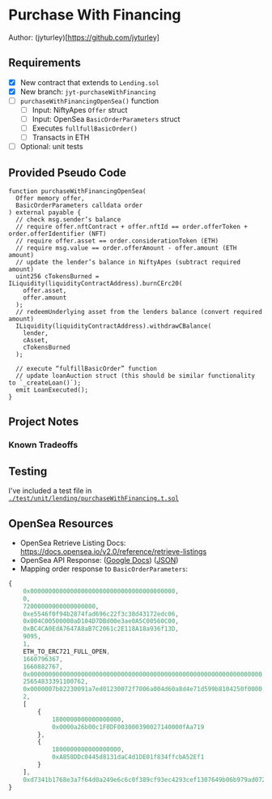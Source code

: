 # Purchase With Financing

Author: (jyturley)[https://github.com/jyturley]

## Requirements

- [x] New contract that extends to `Lending.sol`
- [x] New branch: `jyt-purchaseWithFinancing`
- [ ] `purchaseWithFinancingOpenSea()` function
  - [ ] Input: NiftyApes `Offer` struct
  - [ ] Input: OpenSea `BasicOrderParameters` struct
  - [ ] Executes `fullfullBasicOrder()`
  - [ ] Transacts in ETH
- [ ] Optional: unit tests

## Provided Pseudo Code

```solidity
function purchaseWithFinancingOpenSea(
  Offer memory offer,
  BasicOrderParameters calldata order
) external payable {
  // check msg.sender’s balance
  // require offer.nftContract + offer.nftId == order.offerToken + order.offerIdentifier (NFT)
  // require offer.asset == order.considerationToken (ETH)
  // require msg.value == order.offerAmount - offer.amount (ETH amount)
  // update the lender’s balance in NiftyApes (subtract required amount)
  uint256 cTokensBurned = ILiquidity(liquidityContractAddress).burnCErc20(
    offer.asset,
    offer.amount
  );
  // redeemUnderlying asset from the lenders balance (convert required amount)
  ILiquidity(liquidityContractAddress).withdrawCBalance(
    lender,
    cAsset,
    cTokensBurned
  );

  // execute “fulfillBasicOrder” function
  // update loanAuction struct (this should be similar functionality to `_createLoan()`);
  emit LoanExecuted();
}

```

## Project Notes

### Known Tradeoffs

## Testing

I've included a test file in [`./test/unit/lending/purchaseWithFinancing.t.sol`](./test/unit/lending/purchaseWithFinancing.t.sol)

## OpenSea Resources

- OpenSea Retrieve Listing Docs: https://docs.opensea.io/v2.0/reference/retrieve-listings
- OpenSea API Response: ([Google Docs](https://docs.google.com/document/d/1mXO6AWfKFlxT85IJFGZ-ArQVIbz0zpHl6urfYDWSFB0/edit?usp=sharing)) ([JSON](./os-order-response.json))
- Mapping order response to `BasicOrderParameters`:

```js
{
    0x0000000000000000000000000000000000000000,
    0,
    72000000000000000000,
    0xe5546f0f94b2874fad696c22f3c38d43172edc06,
    0x004C00500000aD104D7DBd00e3ae0A5C00560C00,
    0xBC4CA0EdA7647A8aB7C2061c2E118A18a936f13D,
    9095,
    1,
    ETH_TO_ERC721_FULL_OPEN,
    1660796367,
    1660882767,
    0x0000000000000000000000000000000000000000000000000000000000000000,
    25654833391100762,
    0x0000007b02230091a7ed01230072f7006a004d60a8d4e71d599b8104250f0000,0x0000000000000000000000000000000000000000000000000000000000000000,
    2,
    [
        {
            1800000000000000000,
            0x0000a26b00c1F0DF003000390027140000fAa719
        },
        {
            1800000000000000000,
            0xA858DDc0445d8131daC4d1DE01f834ffcbA52Ef1
        }
    ],
    0xd7341b1768e3a7f64d0a249e6c6c0f389cf93ec4293cef1307649b06b979ad072725107f4c7320c070bd1f9676b4a451227da497531fdfac92c26ebff80c1e051b
}

```
